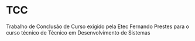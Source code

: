 # TCC
 Trabalho de Conclusão de Curso exigido pela Etec Fernando Prestes para o curso técnico de Técnico em Desenvolvimento de Sistemas

